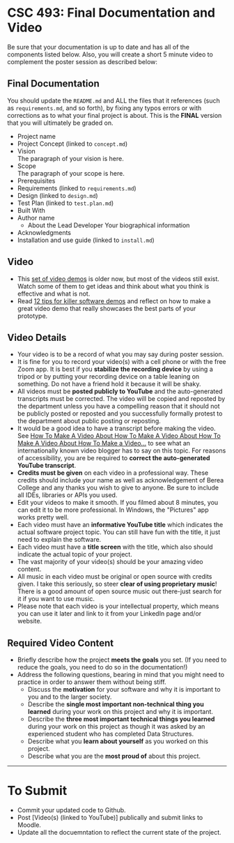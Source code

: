# CSC 493: Final Documentation and Video

Be sure that your documentation is up to date and has all of the components listed below. Also, you will create a short 5 minute video to 
complement the poster session as described below:

## Final Documentation

You should update the <code>README.md</code> and ALL the files that it references (such as <code>requirements.md</code>, and so forth), by fixing 
any typos errors or with corrections as to what your final project is about. This is the **FINAL** version that you will ultimately be graded on.

- Project name
- Project Concept (linked to <code>concept.md</code>)
- Vision<br>
The paragraph of your vision is here.
- Scope<br>
The paragraph of your scope is here.
- Prerequisites
- Requirements (linked to <code>requirements.md</code>)
- Design (linked to <code>design.md</code>)
- Test Plan (linked to <code>test.plan.md</code>)
- Built With
- Author name
  - About the Lead Developer
  Your biographical information 
- Acknowledgments
- Installation and use guide (linked to <code>install.md</code>)

## Video
- This [set of video demos](http://cs.berea.edu/courses/csc493-older/schedule.html) is older now, but most of the videos still exist. Watch some of them to get ideas and think about what you think is effective and what is not.
- Read [12 tips for killer software demos](https://www.cio.com/article/3074817/12-tips-for-killer-software-demos.html) and reflect on how to make a great video demo that really showcases the best parts of your prototype.

## Video Details
- Your video is to be a record of what you may say during poster session.
- It is fine for you to record your video(s) with a cell phone or with the free Zoom app. It is best if you **stabilize the recording device** by using a tripod or by putting your recording device on a table leaning on something. Do not have a friend hold it because it will be shaky.
- All videos must be **posted publicly to YouTube** and the auto-generated transcripts must be corrected. The video will be copied and reposted by the department unless you have a compelling reason that it should not be publicly posted or reposted and you successfully formally protest to the department about public posting or reposting.
- It would be a good idea to have a transcript before making the video. See [How To Make A Video About How To Make A Video About How To Make A
Video About How To Make a Video...](https://www.youtube.com/watch?v=4gZ5rsAHMl4 ) to see what an internationally known video blogger has to say on this topic. For reasons of accessibility, you are be required to **correct the auto-generated YouTube transcript**.
- **Credits must be given** on each video in a professional way. These credits should include your name as well as acknowledgement of Berea College and any thanks you wish to give to anyone. Be sure to include all IDEs, libraries or APIs you used.
- Edit your videos to make it smooth. If you filmed about 8 minutes, you can edit it to be more professional. In Windows, the "Pictures" app works pretty well.
- Each video must have an **informative YouTube title** which indicates the actual software project topic. You can still have fun with the title, it just need to explain the software.
- Each video must have a **title screen** with the title, which also should indicate the actual topic of your project.
- The vast majority of your video(s) should be your amazing video content.
- All music in each video must be original or open source with credits given. I take this seriously, so steer **clear of using proprietary music**! There is a good amount of open source music out there-just search for it if you want to use music.
- Please note that each video is your intellectual property, which means you can use it later and link to it from your LinkedIn page and/or website.

## Required Video Content
- Briefly describe how the project **meets the goals** you set. (If you need to reduce the goals, you need to do so in the documentation!)
- Address the following questions, bearing in mind that you might need to practice in order to answer them without being stiff.
  - Discuss the **motivation** for your software and why it is important to you and to the larger society.
  - Describe the **single most important non-technical thing you learned** during your work on this project and why it is important.
  - Describe the **three most important technical things you learned** during your work on this project as though it was asked by an experienced student who has completed Data Structures.
  - Describe what you **learn about yourself** as you worked on this project.
  - Describe what you are the **most proud of** about this project.

---
# To Submit
  - Commit your updated code to Github.
  - Post [Video(s) (linked to YouTube)] publically and submit links to Moodle.
  - Update all the docuemntation to reflect the current state of the project.
 
